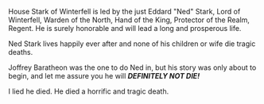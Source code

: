 House Stark of Winterfell is led by the just Eddard "Ned" Stark, Lord of
Winterfell, Warden of the North, Hand of the King, Protector of the Realm,
Regent. He is surely honorable and will lead a long and prosperous life.


Ned Stark lives happily ever after and none of his children or wife die tragic deaths.

Joffrey Baratheon was the one to do Ned in, but his story was only about to
begin, and let me assure you he will **_DEFINITELY NOT DIE!_**

I lied he died. He died a horrific and tragic death.